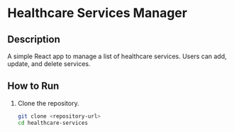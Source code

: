 # Healthcare Services Manager

## Description
A simple React app to manage a list of healthcare services. Users can add, update, and delete services.

## How to Run
1. Clone the repository.
   ```bash
   git clone <repository-url>
   cd healthcare-services

